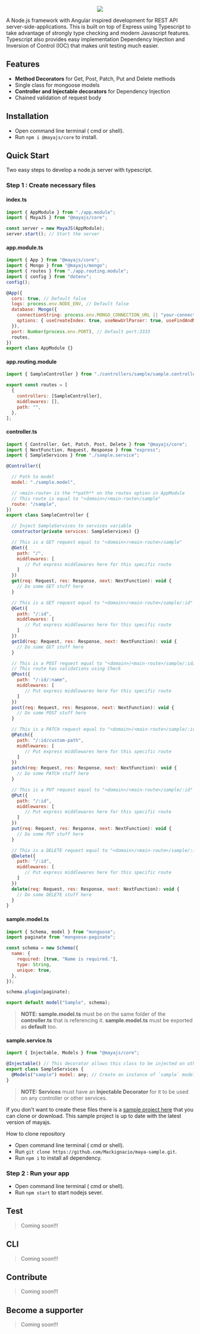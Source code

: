 <p align="center"><img  src="./maya.svg"></p>

A Node.js framework with Angular inspired development for REST API server-side-applications. This is built on top of Express using Typescript to take advantage of strongly type checking and modern Javascript features. Typescript also provides easy implementation Dependency Injection and Inversion of Control (IOC) that makes unit testing much easier.

## Features

- **Method Decorators** for Get, Post, Patch, Put and Delete methods
- Single class for mongoose models
- **Controller and Injectable decorators** for Dependency Injection
- Chained validation of request body

## Installation

- Open command line terminal ( cmd or shell).
- Run `npm i @mayajs/core` to install.

## Quick Start

Two easy steps to develop a node.js server with typescript.

### Step 1 : Create necessary files

#### index.ts

```javascript
import { AppModule } from "./app.module";
import { MayaJS } from "@mayajs/core";

const server = new MayaJS(AppModule);
server.start(); // Start the server
```

#### app.module.ts

```javascript
import { App } from "@mayajs/core";
import { Mongo } from "@mayajs/mongo";
import { routes } from "./app.routing.module";
import { config } from "dotenv";
config();

@App({
  cors: true, // Default false
  logs: process.env.NODE_ENV, // Default false
  database: Mongo({
    connectionString: process.env.MONGO_CONNECTION_URL || "your-connection-string-here",
    options: { useCreateIndex: true, useNewUrlParser: true, useFindAndModify: false },
  }),
  port: Number(process.env.PORT), // Default port:3333
  routes,
})
export class AppModule {}
```

#### app.routing.module

```javascript
import { SampleController } from "./controllers/sample/sample.controller";

export const routes = [
  {
    controllers: [SampleController],
    middlewares: [],
    path: "",
  },
];
```

#### controller.ts

```javascript
import { Controller, Get, Patch, Post, Delete } from "@mayajs/core";
import { NextFunction, Request, Response } from "express";
import { SampleServices } from "./sample.service";

@Controller({

  // Path to model
  model: "./sample.model",

  // <main-route> is the **path** on the routes option in AppModule
  // This route is equal to "<domain>/<main-route>/sample"
  route: "/sample",
})
export class SampleController {

  // Inject SampleServices to services variable
  constructor(private services: SampleServices) {}

  // This is a GET request equal to "<domain>/<main-route>/sample"
  @Get({
    path: "/",
    middlewares: [
       // Put express middlewares here for this specific route
    ]
  })
  get(req: Request, res: Response, next: NextFunction): void {
    // Do some GET stuff here
  }

  // This is a GET request equal to "<domain>/<main-route>/sample/:id"
  @Get({
    path: "/:id",
    middlewares: [
       // Put express middlewares here for this specific route
    ]
  })
  getId(req: Request, res: Response, next: NextFunction): void {
    // Do some GET stuff here
  }

  // This is a POST request equal to "<domain>/<main-route>/sample/:id/:name"
  // This route has validations using Check
  @Post({
    path: "/:id/:name",
    middlewares: [
       // Put express middlewares here for this specific route
    ]
  })
  post(req: Request, res: Response, next: NextFunction): void {
    // Do some POST stuff here
  }

  // This is a PATCH request equal to "<domain>/<main-route>/sample/:id/custom-path"
  @Patch({
    path: "/:id/custom-path",
    middlewares: [
       // Put express middlewares here for this specific route
    ]
  })
  patch(req: Request, res: Response, next: NextFunction): void {
    // Do some PATCH stuff here
  }

  // This is a PUT request equal to "<domain>/<main-route>/sample/:id"
  @Put({
    path: "/:id",
    middlewares: [
       // Put express middlewares here for this specific route
    ]
  })
  put(req: Request, res: Response, next: NextFunction): void {
    // Do some PUT stuff here
  }

  // This is a DELETE request equal to "<domain>/<main-route>/sample/:id"
  @Delete({
    path: "/:id",
    middlewares: [
       // Put express middlewares here for this specific route
    ]
  })
  delete(req: Request, res: Response, next: NextFunction): void {
    // Do some DELETE stuff here
  }
}
```

#### sample.model.ts

```javascript
import { Schema, model } from "mongoose";
import paginate from "mongoose-paginate";

const schema = new Schema({
  name: {
    required: [true, "Name is required."],
    type: String,
    unique: true,
  },
});

schema.plugin(paginate);

export default model("Sample", schema);
```

> **NOTE: sample.model.ts** must be on the same folder of the **controller.ts** that is referencing it.
> **sample.model.ts** must be exported as **default** too.

#### sample.service.ts

```javascript
import { Injectable, Models } from "@mayajs/core";

@Injectable() // This decorator allows this class to be injected on other modules
export class SampleServices {
  @Models("sample") model: any; // Create an instance of `sample` model
}
```

> **NOTE: Services** must have an **Injectable Decorator** for it to be used on any controller or other services.

If you don't want to create these files there is a [sample project here](https://github.com/Mackignacio/maya-sample.git) that you can clone or download. This sample project is up to date with the latest version of mayajs.

How to clone repository

- Open command line terminal ( cmd or shell).
- Run `git clone https://github.com/Mackignacio/maya-sample.git`.
- Run `npm i` to install all dependency.

### Step 2 : Run your app

- Open command line terminal ( cmd or shell).
- Run `npm start` to start nodejs sever.

## Test

> Coming soon!!!

## CLI

> Coming soon!!!

## Contribute

> Coming soon!!!

## Become a supporter

> Coming soon!!!
